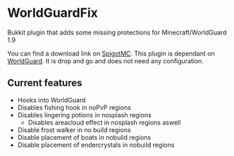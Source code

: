 # WorldGuardFix
Bukkit plugin that adds some missing protections for Minecraft/WorldGuard 1.9

You can find a download link on [SpigotMC](https://www.spigotmc.org/resources/worldguard-fix.22712/).
This plugin is dependant on [WorldGuard](https://github.com/sk89q/WorldGuard). It is drop and go and does not need any configuration.

## Current features

- Hooks into WorldGuard
- Disables fishing hook in noPvP regions
- Disables lingering potions in nosplash regions
  - Disables areacloud effect in nosplash regions aswell
- Disable frost walker in no build regions
- Disable placement of boats in nobuild regions
- Disable placement of endercrystals in nobuild regions